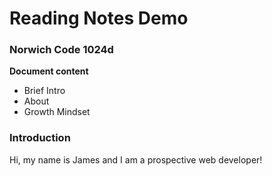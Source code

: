 # Reading Notes Demo

### Norwich Code 1024d

**Document content**

- Brief Intro 
- About
- Growth Mindset

### Introduction
Hi, my name is James and I am a prospective web developer! 
